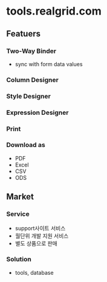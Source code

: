 # tools.realgrid.com

## Featuers

### Two-Way Binder
* sync with form data values

### Column Designer

### Style Designer

### Expression Designer

### Print

### Download as
* PDF
* Excel
* CSV
* ODS

## Market

### Service
* support사이트 서비스 
* 월단위 개발 지원 서비스
* 별도 상품으로 판매

### Solution
* tools, database
